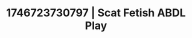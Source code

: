 ---
categories:
- AI-generated
- Dirty whispers
- Flushed skin
- Sensual choreography
- Ethical porn
- ASMR
- Intimate POV
- Cosplay
image: /assets/images/1746723730797.png
layout: post
seo:
  description: Featured content with artistic ABDL Play, Scat Fetish. HD images available.
  keywords: ABDL Play, Scat Fetish
  og_image: /assets/images/1746723730797.png
  schema_type: VisualArtwork
tags:
- '#1746723730797'
- Scat Fetish
- ABDL Play
title: 1746723730797 | Scat Fetish ABDL Play
---